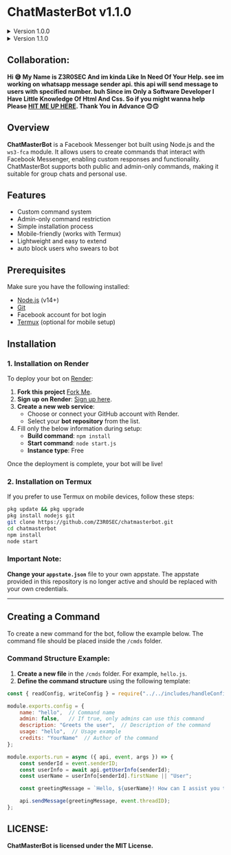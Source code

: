 # ChatMasterBot v1.1.0

<details>
  <summary>Version 1.0.0</summary>
  
  - Initial release of ChatMasterBot
  - Basic command structure for Facebook Messenger
  - Built with `ws3-fca` module
  - Admin and public command features

</details>

<details>
  <summary>Version 1.1.0</summary>

  - Added New Commands
  - Added Bot Auto Restart After 15 Hours.
  - Added Group DB To Save And Update Group Lists.
  - Handled Events
  - Added More And More Updates
</details>


## Collaboration:

**Hi 😅 My Name is Z3R0SEC And im kinda Like In Need Of Your Help. see im working on whatsapp message sender api. this api will send message to users with specified number. buh Since im Only a Software Developer I Have Little Knowledge Of Html And Css. So if you might wanna help Please [HIT ME UP HERE](https://wa.me/+27847611848). Thank You in Advance 🙃🙃**

## Overview

**ChatMasterBot** is a Facebook Messenger bot built using Node.js and the `ws3-fca` module. It allows users to create commands that interact with Facebook Messenger, enabling custom responses and functionality. ChatMasterBot supports both public and admin-only commands, making it suitable for group chats and personal use.

## Features

- Custom command system
- Admin-only command restriction
- Simple installation process
- Mobile-friendly (works with Termux)
- Lightweight and easy to extend
- auto block users who swears to bot

## Prerequisites

Make sure you have the following installed:

- [Node.js](https://nodejs.org) (v14+)
- [Git](https://git-scm.com/)
- Facebook account for bot login
- [Termux](https://termux.com/) (optional for mobile setup)

## Installation

### 1. Installation on Render

To deploy your bot on [Render](https://render.com):

1. **Fork this project** [Fork Me](https://github.com/Z3R0SEC/RaaJ/fork).
2. **Sign up on Render**: [Sign up here](https://render.com).
3. **Create a new web service**:
   - Choose or connect your GitHub account with Render.
   - Select your **bot repository** from the list.
4. Fill only the below information during setup:
   - **Build command**: `npm install`
   - **Start command**: `node start.js`
   - **Instance type**: Free

Once the deployment is complete, your bot will be live!

### 2. Installation on Termux

If you prefer to use Termux on mobile devices, follow these steps:

```bash
pkg update && pkg upgrade
pkg install nodejs git
git clone https://github.com/Z3R0SEC/chatmasterbot.git
cd chatmasterbot
npm install
node start
```

### Important Note:
**Change your `appstate.json`** file to your own appstate. The appstate provided in this repository is no longer active and should be replaced with your own credentials.

---

## Creating a Command

To create a new command for the bot, follow the example below. The command file should be placed inside the `/cmds` folder.

### Command Structure Example:

1. **Create a new file** in the `/cmds` folder. For example, `hello.js`.
2. **Define the command structure** using the following template:

```javascript
const { readConfig, writeConfig } = require("../../includes/handleConfig");

module.exports.config = {
    name: "hello",  // Command name
    admin: false,   // If true, only admins can use this command
    description: "Greets the user",  // Description of the command
    usage: "hello",  // Usage example
    credits: "YourName"  // Author of the command
};

module.exports.run = async ({ api, event, args }) => {
    const senderId = event.senderID;
    const userInfo = await api.getUserInfo(senderId);
    const userName = userInfo[senderId].firstName || "User";

    const greetingMessage = `Hello, ${userName}! How can I assist you today?`;

    api.sendMessage(greetingMessage, event.threadID);
};
```


## LICENSE:
**ChatMasterBot is licensed under the MIT License.**
